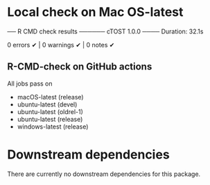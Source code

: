 # Local check on Mac OS-latest

── R CMD check results ────── cTOST 1.0.0 ────
Duration: 32.1s

0 errors ✔ | 0 warnings ✔ | 0 notes ✔

## R-CMD-check on GitHub actions

All jobs pass on

- macOS-latest (release)
- ubuntu-latest (devel)
- ubuntu-latest (oldrel-1)
- ubuntu-latest (release)
- windows-latest (release)

# Downstream dependencies

There are currently no downstream dependencies for this package.

